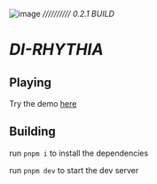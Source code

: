 ![image](https://user-images.githubusercontent.com/53414787/204076947-92890a4b-3586-42e4-a8e0-2471e530620b.png)
*////////// 0.2.1 BUILD*


# _DI-RHYTHIA_ 
## Playing 
Try the demo [here](ohm002.github.io)

## Building
run ``pnpm i`` to install the dependencies

run ``pnpm dev`` to start the dev server
